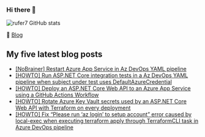 ### Hi there 👋

<img alt="rufer7 GitHub stats" src="https://github-readme-stats.vercel.app/api?username=rufer7&count_private=true&show_icons=true&theme=dark&include_all_commits=true">

:newspaper: [Blog](https://blog.rufer.be/)

## My five latest blog posts

<!-- BLOG-POST-LIST:START -->
- [[NoBrainer] Restart Azure App Service in Az DevOps YAML pipeline](https://blog.rufer.be/2025/01/26/nobrainer-restart-azure-app-service-in-az-devops-yaml-pipeline/)
- [[HOWTO] Run ASP.NET Core integration tests in a Az DevOps YAML pipeline when subject under test uses DefaultAzureCredential](https://blog.rufer.be/2024/11/26/howto-run-asp-net-core-integration-tests-in-a-az-devops-yaml-pipeline-when-subject-under-test-uses-defaultazurecredential/)
- [[HOWTO] Deploy an ASP.NET Core Web API to an Azure App Service using a GitHub Actions Workflow](https://blog.rufer.be/2024/11/11/howto-deploy-an-asp-net-core-web-api-to-an-azure-app-service-using-a-github-actions-workflow/)
- [[HOWTO] Rotate Azure Key Vault secrets used by an ASP.NET Core Web API with Terraform on every deployment](https://blog.rufer.be/2024/11/08/howto-rotate-azure-key-vault-secrets-used-by-an-asp-net-core-web-api-with-terraform-on-every-deployment/)
- [[HOWTO] Fix “Please run ‘az login’ to setup account” error caused by local-exec when executing terraform apply through TerraformCLI task in Azure DevOps pipeline](https://blog.rufer.be/2024/10/06/howto-fix-please-run-az-login-to-setup-account-error-caused-by-local-exec-when-executing-terraform-apply-through-terraformcli-task-in-azure-devops-pipeline/)
<!-- BLOG-POST-LIST:END -->
